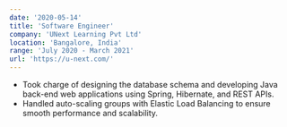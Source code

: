 ```yaml
---
date: '2020-05-14'
title: 'Software Engineer'
company: 'UNext Learning Pvt Ltd'
location: 'Bangalore, India'
range: 'July 2020 - March 2021'
url: 'https://u-next.com/'
---
```


- Took charge of designing the database schema and developing Java back-end web applications using Spring, Hibernate, and REST APIs.
- Handled auto-scaling groups with Elastic Load Balancing to ensure smooth performance and scalability.